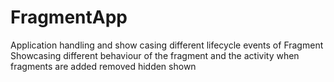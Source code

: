 # FragmentApp
Application handling and show casing different lifecycle events of Fragment
Showcasing different behaviour of the fragment and the activity when fragments are added removed hidden shown
